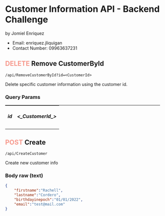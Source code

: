 # Customer Information API - Backend Challenge
by Jomiel Enriquez
   - Email: enriquez.jliquigan
   - Contact Number: 09963637231

## <span style="color: #f79a8e !important"> DELETE </span> Remove CustomerById

```url
/api/RemoveCustomerById?id=<CustomerId>
```

Delete specific customer information using the customer id.

### Query Params
<table style="width:500px; border-top:solid 1px">
    <tr>
        <td style="text-align:center"><h5>id</h5></td>
        <td style="text-align:center"><h5> <_CustomerId_> </h5></td>
    </tr>
</table>

## <span style="color: #f79a8e !important"> POST </span> Create

```url
/api/CreateCustomer
```

Create new customer info

### Body raw (text)
```json
{
    "firstname":"Rachell",
    "lastname":"Cordero",
    "birthdayinepoch":"01/01/2022",
    "email":"test@mail.com"
}
```

